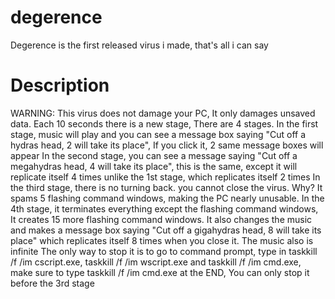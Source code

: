 # degerence
Degerence is the first released virus i made, that's all i can say

# Description
WARNING: This virus does not damage your PC, It only damages unsaved data.
Each 10 seconds there is a new stage, There are 4 stages. In the first stage, music will play and you can see a message box saying "Cut off a hydras head, 2 will take its place", If you click it, 2 same message boxes will appear
In the second stage, you can see a message saying "Cut off a megahydras head, 4 will take its place", this is the same, except it will replicate itself 4 times unlike the 1st stage, which replicates itself 2 times
In the third stage, there is no turning back. you cannot close the virus. Why? It spams 5 flashing command windows, making the PC nearly unusable. In the 4th stage, it terminates everything except the flashing command windows, It creates 15 more flashing command windows. It also changes the music and makes a message box saying "Cut off a gigahydras head, 8 will take its place" which replicates itself 8 times when you close it. The music also is infinite
The only way to stop it is to go to command prompt, type in taskkill /f /im cscript.exe, taskkill /f /im wscript.exe and taskkill /f /im cmd.exe, make sure to type taskkill /f /im cmd.exe at the END, You can only stop it before the 3rd stage

